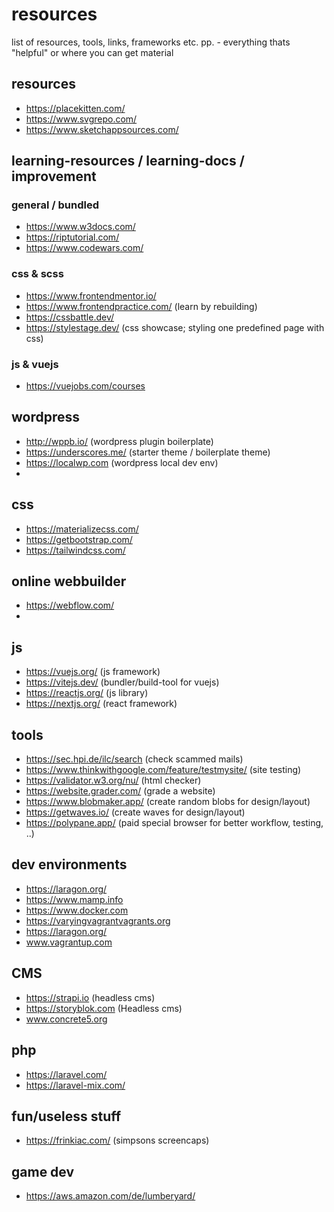 # resources
list of resources, tools, links, frameworks etc. pp. - everything thats "helpful" or where you can get material

## resources
- https://placekitten.com/ 
- https://www.svgrepo.com/
- https://www.sketchappsources.com/

## learning-resources / learning-docs / improvement

### general / bundled
- https://www.w3docs.com/
- https://riptutorial.com/
- https://www.codewars.com/

### css & scss
- https://www.frontendmentor.io/
- https://www.frontendpractice.com/ (learn by rebuilding)
- https://cssbattle.dev/
- https://stylestage.dev/ (css showcase; styling one predefined page with css)

### js & vuejs
- https://vuejobs.com/courses

## wordpress
- http://wppb.io/ (wordpress plugin boilerplate)
- https://underscores.me/ (starter theme / boilerplate theme)
- https://localwp.com (wordpress local dev env)
- 

## css
- https://materializecss.com/
- https://getbootstrap.com/
- https://tailwindcss.com/

## online webbuilder
- https://webflow.com/
- 

## js 
- https://vuejs.org/ (js framework)
- https://vitejs.dev/ (bundler/build-tool for vuejs)
- https://reactjs.org/ (js library)
- https://nextjs.org/ (react framework)

## tools
- https://sec.hpi.de/ilc/search (check scammed mails)
- https://www.thinkwithgoogle.com/feature/testmysite/ (site testing)
- https://validator.w3.org/nu/ (html checker)
- https://website.grader.com/ (grade a website)
- https://www.blobmaker.app/ (create random blobs for design/layout)
- https://getwaves.io/ (create waves for design/layout)
- https://polypane.app/ (paid special browser for better workflow, testing, ..)

## dev environments

- https://laragon.org/
- https://www.mamp.info
- https://www.docker.com
- https://varyingvagrantvagrants.org
- https://laragon.org/
- www.vagrantup.com

## CMS
- https://strapi.io (headless cms)
- https://storyblok.com (Headless cms)
- www.concrete5.org

## php
- https://laravel.com/
- https://laravel-mix.com/

## fun/useless stuff
- https://frinkiac.com/ (simpsons screencaps)

## game dev
- https://aws.amazon.com/de/lumberyard/

